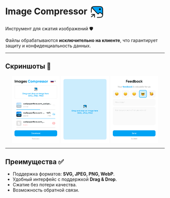 # Image Compressor <img align="center" src="images/picture.svg" alt="Иконка" width="48" height="48">

Инструмент для сжатия изображений 🛡️  

Файлы обрабатываются **исключительно на клиенте**, что гарантирует защиту и конфиденциальность данных.

---

## Скриншоты 📸

<p align="center">
  <img src="images/main.png" alt="Главный экран" width="30%" />
  <img src="images/dragndrop.png" alt="Drag & Drop" width="30%" />
  <img src="images/feedback.png" alt="Форма Feedback" width="30%" />
</p>

---

## Преимущества ✅
- Поддержка форматов: **SVG, JPEG, PNG, WebP**.
- Удобный интерфейс с поддержкой **Drag & Drop**.
- Сжатие без потери качества.
- Возможность обратной связи.